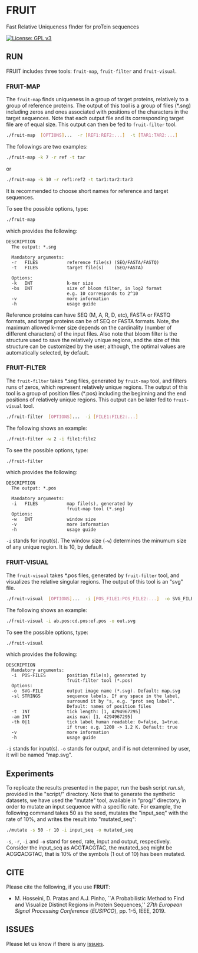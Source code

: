 # FRUIT
Fast Relative Uniqueness fInder for proTein sequences

[![License: GPL v3](https://img.shields.io/badge/License-GPL%20v3-blue.svg)](LICENSE)

## RUN
FRUIT includes three tools: `fruit-map`, `fruit-filter` and `fruit-visual`.

### FRUIT-MAP
The `fruit-map` finds uniqueness in a group of target proteins, relatively to a group of reference proteins. The output of this tool is a group of files (*.sng) including zeros and ones associated with positions of the characters in the target sequences. Note that each output file and its corresponding target file are of equal size. This output can then be fed to `fruit-filter` tool.

```bash
./fruit-map  [OPTIONS]...  -r [REF1:REF2:...]  -t [TAR1:TAR2:...]
```
The followings are two examples:
```bash
./fruit-map -k 7 -r ref -t tar
```
or
```bash
./fruit-map -k 10 -r ref1:ref2 -t tar1:tar2:tar3
```
It is recommended to choose short names for reference and target sequences.

To see the possible options, type:
```bash
./fruit-map
```
which provides the following:
```text
DESCRIPTION
  The output: *.sng

  Mandatory arguments:
  -r   FILES           reference file(s) (SEQ/FASTA/FASTQ)
  -t   FILES           target file(s)    (SEQ/FASTA)

  Options:
  -k   INT             k-mer size
  -bs  INT             size of bloom filter, in log2 format
                       e.g. 10 corresponds to 2^10
  -v                   more information
  -h                   usage guide
```
Reference proteins can have SEQ (M, A, R, D, etc), FASTA or FASTQ formats, and target proteins can be of SEQ or FASTA formats. Note, the maximum allowed k-mer size depends on the cardinality (number of different characters) of the input files. Also note that bloom filter is the structure used to save the relatively unique regions, and the size of this structure can be customized by the user; although, the optimal values are automatically selected, by default.

### FRUIT-FILTER
The `fruit-filter` takes \*.sng files, generated by `fruit-map` tool, and filters runs of zeros, which represent relatively unique regions. The output of this tool is a group of position files (*.pos) including the beginning and the end positions of relatively unique regions. This output can be later fed to `fruit-visual` tool.

```bash
./fruit-filter  [OPTIONS]...  -i [FILE1:FILE2:...]
```

The following shows an example:
```bash
./fruit-filter -w 2 -i file1:file2
```

To see the possible options, type:
```bash
./fruit-filter
```
which provides the following:
```text
DESCRIPTION
  The output: *.pos

  Mandatory arguments:
  -i   FILES           map file(s), generated by
                       fruit-map tool (*.sng)
  Options:
  -w   INT             window size
  -v                   more information
  -h                   usage guide
```
`-i` stands for input(s). The window size (`-w`) determines the minumum size of any unique region. It is 10, by default.

### FRUIT-VISUAL
The `fruit-visual` takes \*.pos files, generated by `fruit-filter` tool, and visualizes the relative singular regions. The output of this tool is an "svg" file.

```bash
./fruit-visual  [OPTIONS]...  -i [POS_FILE1:POS_FILE2:...]  -o SVG_FILE
```

The following shows an example:
```bash
./fruit-visual -i ab.pos:cd.pos:ef.pos -o out.svg
```

To see the possible options, type:
```bash
./fruit-visual
```
which provides the following:
```text
DESCRIPTION
  Mandatory arguments:
  -i  POS-FILES        position file(s), generated by
                       fruit-filter tool (*.pos)
  Options:
  -o  SVG-FILE         output image name (*.svg). Default: map.svg
  -sl STRINGS          sequence labels. If any space in the label,
                       surround it by "s, e.g. "prot seq label".
                       Default: names of position files
  -t  INT              tick length: [1, 4294967295]
  -am INT              axis max: [1, 4294967295]
  -th 0|1              tick label human readable: 0=false, 1=true.
                       if true: e.g. 1200 -> 1.2 K. Default: true
  -v                   more information
  -h                   usage guide
```
`-i` stands for input(s). `-o` stands for output, and if is not determined by user, it will be named "map.svg".

## Experiments
To replicate the results presented in the paper, run the bash script *run.sh*, provided in the "script/" directory. Note that to generate the synthetic datasets, we have used the "mutate" tool, available in "prog/" directory, in order to mutate an input sequence with a specific rate. For example, the following command takes 50 as the seed, mutates the "input_seq" with the rate of 10%, and writes the result into "mutated_seq":
```bash
./mutate -s 50 -r 10 -i input_seq -o mutated_seq
```
`-s`, `-r`, `-i` and `-o` stand for seed, rate, input and output, respectively. Consider the input_seq as ACG**T**ACGTAC, the mutated_seq might be ACG**C**ACGTAC, that is 10% of the symbols (1 out of 10) has been mutated.

<!-- ## Example -->

<!-- ### Compare fruit with other methods
In order for comparison, you might set the parameters in 
"run.sh" bash script, then run it:
```bash
./run.sh
```
With this script, you can download the datasets, install the dependencies, 
install the other tools, run all the tools, and finally, visualize the results. -->

## CITE
Please cite the following, if you use **FRUIT**:
* M. Hosseini, D. Pratas and A.J. Pinho, ``A Probabilistic Method to Find and Visualize Distinct Regions in Protein Sequences,'' *27th European Signal Processing Conference* (*EUSIPCO*), pp. 1-5, IEEE, 2019.

<!-- ## RELEASES
* [Release](https://github.com/smortezah/fruit/releases) 1: . -->

## ISSUES
Please let us know if there is any 
[issues](https://github.com/smortezah/fruit/issues).
